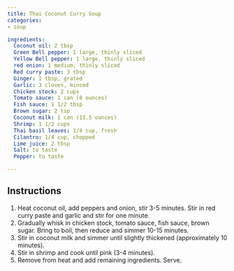 ```yaml
---
title: Thai Coconut Curry Soup
categories:
- soup

ingredients:
  Coconut oil: 2 tbsp
  Green Bell pepper: 1 large, thinly sliced
  Yellow Bell pepper: 1 large, thinly sliced
  red onion: 1 medium, thinly sliced
  Red curry paste: 3 tbsp
  Ginger: 1 tbsp, grated
  Garlic: 3 cloves, minced
  Chicken stock: 2 cups
  Tomato sauce: 1 can (8 ounces)
  Fish sauce: 1 1/2 tbsp
  Brown sugar: 2 tsp
  Coconut milk: 1 can (13.5 ounces)
  Shrimp: 1 1/2 cups
  Thai basil leaves: 1/4 cup, fresh
  Cilantro: 1/4 cup, chopped
  Lime juice: 2 tbsp
  Salt: to taste
  Pepper: to taste

---
```

## Instructions
1. Heat coconut oil, add peppers and onion, stir 3-5 minutes. Stir in red curry paste and garlic and stir for one minute.
2. Gradually whisk in chicken stock, tomato sauce, fish sauce, brown sugar. Bring to boil, then reduce and simmer 10-15 minutes.
3. Stir in coconut milk and simmer until slightly thickened (approximately 10 minutes). 
4. Stir in shrimp and cook until pink (3-4 minutes).
5. Remove from heat and add remaining ingredients. Serve.